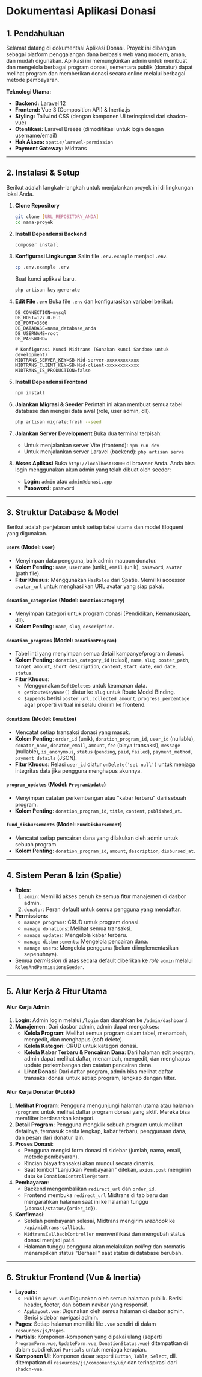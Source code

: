 # Dokumentasi Aplikasi Donasi

## 1. Pendahuluan

Selamat datang di dokumentasi Aplikasi Donasi. Proyek ini dibangun sebagai platform penggalangan dana berbasis web yang modern, aman, dan mudah digunakan. Aplikasi ini memungkinkan admin untuk membuat dan mengelola berbagai program donasi, sementara publik (donatur) dapat melihat program dan memberikan donasi secara online melalui berbagai metode pembayaran.

**Teknologi Utama:**

- **Backend:** Laravel 12
- **Frontend:** Vue 3 (Composition API) & Inertia.js
- **Styling:** Tailwind CSS (dengan komponen UI terinspirasi dari shadcn-vue)
- **Otentikasi:** Laravel Breeze (dimodifikasi untuk login dengan username/email)
- **Hak Akses:** `spatie/laravel-permission`
- **Payment Gateway:** Midtrans

---

## 2. Instalasi & Setup

Berikut adalah langkah-langkah untuk menjalankan proyek ini di lingkungan lokal Anda.

1.  **Clone Repository**

    ```bash
    git clone [URL_REPOSITORY_ANDA]
    cd nama-proyek
    ```

2.  **Install Dependensi Backend**

    ```bash
    composer install
    ```

3.  **Konfigurasi Lingkungan**
    Salin file `.env.example` menjadi `.env`.

    ```bash
    cp .env.example .env
    ```

    Buat kunci aplikasi baru.

    ```bash
    php artisan key:generate
    ```

4.  **Edit File `.env`**
    Buka file `.env` dan konfigurasikan variabel berikut:

    ```dotenv
    DB_CONNECTION=mysql
    DB_HOST=127.0.0.1
    DB_PORT=3306
    DB_DATABASE=nama_database_anda
    DB_USERNAME=root
    DB_PASSWORD=

    # Konfigurasi Kunci Midtrans (Gunakan kunci Sandbox untuk development)
    MIDTRANS_SERVER_KEY=SB-Mid-server-xxxxxxxxxxxx
    MIDTRANS_CLIENT_KEY=SB-Mid-client-xxxxxxxxxxxx
    MIDTRANS_IS_PRODUCTION=false
    ```

5.  **Install Dependensi Frontend**

    ```bash
    npm install
    ```

6.  **Jalankan Migrasi & Seeder**
    Perintah ini akan membuat semua tabel database dan mengisi data awal (role, user admin, dll).

    ```bash
    php artisan migrate:fresh --seed
    ```

7.  **Jalankan Server Development**
    Buka dua terminal terpisah:

    - Untuk menjalankan server Vite (frontend): `npm run dev`
    - Untuk menjalankan server Laravel (backend): `php artisan serve`

8.  **Akses Aplikasi**
    Buka `http://localhost:8000` di browser Anda. Anda bisa login menggunakan akun admin yang telah dibuat oleh seeder:
    - **Login:** `admin` atau `admin@donasi.app`
    - **Password:** `password`

---

## 3. Struktur Database & Model

Berikut adalah penjelasan untuk setiap tabel utama dan model Eloquent yang digunakan.

#### `users` (Model: `User`)

- Menyimpan data pengguna, baik admin maupun donatur.
- **Kolom Penting**: `name`, `username` (unik), `email` (unik), `password`, `avatar` (path file).
- **Fitur Khusus**: Menggunakan `HasRoles` dari Spatie. Memiliki accessor `avatar_url` untuk menghasilkan URL avatar yang siap pakai.

#### `donation_categories` (Model: `DonationCategory`)

- Menyimpan kategori untuk program donasi (Pendidikan, Kemanusiaan, dll).
- **Kolom Penting**: `name`, `slug`, `description`.

#### `donation_programs` (Model: `DonationProgram`)

- Tabel inti yang menyimpan semua detail kampanye/program donasi.
- **Kolom Penting**: `donation_category_id` (relasi), `name`, `slug`, `poster_path`, `target_amount`, `short_description`, `content`, `start_date`, `end_date`, `status`.
- **Fitur Khusus**:
    - Menggunakan `SoftDeletes` untuk keamanan data.
    - `getRouteKeyName()` diatur ke `slug` untuk Route Model Binding.
    - `$appends` berisi `poster_url`, `collected_amount`, `progress_percentage` agar properti virtual ini selalu dikirim ke frontend.

#### `donations` (Model: `Donation`)

- Mencatat setiap transaksi donasi yang masuk.
- **Kolom Penting**: `order_id` (unik), `donation_program_id`, `user_id` (nullable), `donator_name`, `donator_email`, `amount`, `fee` (biaya transaksi), `message` (nullable), `is_anonymous`, `status` (`pending`, `paid`, `failed`), `payment_method`, `payment_details` (JSON).
- **Fitur Khusus**: Relasi `user_id` diatur `onDelete('set null')` untuk menjaga integritas data jika pengguna menghapus akunnya.

#### `program_updates` (Model: `ProgramUpdate`)

- Menyimpan catatan perkembangan atau "kabar terbaru" dari sebuah program.
- **Kolom Penting**: `donation_program_id`, `title`, `content`, `published_at`.

#### `fund_disbursements` (Model: `FundDisbursement`)

- Mencatat setiap pencairan dana yang dilakukan oleh admin untuk sebuah program.
- **Kolom Penting**: `donation_program_id`, `amount`, `description`, `disbursed_at`.

---

## 4. Sistem Peran & Izin (Spatie)

- **Roles**:
    1.  `admin`: Memiliki akses penuh ke semua fitur manajemen di dasbor admin.
    2.  `donatur`: Peran default untuk semua pengguna yang mendaftar.
- **Permissions**:
    - `manage programs`: CRUD untuk program donasi.
    - `manage donations`: Melihat semua transaksi.
    - `manage updates`: Mengelola kabar terbaru.
    - `manage disbursements`: Mengelola pencairan dana.
    - `manage users`: Mengelola pengguna (belum diimplementasikan sepenuhnya).
- Semua _permission_ di atas secara default diberikan ke _role_ `admin` melalui `RolesAndPermissionsSeeder`.

---

## 5. Alur Kerja & Fitur Utama

#### Alur Kerja Admin

1.  **Login**: Admin login melalui `/login` dan diarahkan ke `/admin/dashboard`.
2.  **Manajemen**: Dari dasbor admin, admin dapat mengakses:
    - **Kelola Program**: Melihat semua program dalam tabel, menambah, mengedit, dan menghapus (soft delete).
    - **Kelola Kategori**: CRUD untuk kategori donasi.
    - **Kelola Kabar Terbaru & Pencairan Dana**: Dari halaman edit program, admin dapat melihat daftar, menambah, mengedit, dan menghapus update perkembangan dan catatan pencairan dana.
    - **Lihat Donasi**: Dari daftar program, admin bisa melihat daftar transaksi donasi untuk setiap program, lengkap dengan filter.

#### Alur Kerja Donatur (Publik)

1.  **Melihat Program**: Pengguna mengunjungi halaman utama atau halaman `/programs` untuk melihat daftar program donasi yang aktif. Mereka bisa memfilter berdasarkan kategori.
2.  **Detail Program**: Pengguna mengklik sebuah program untuk melihat detailnya, termasuk cerita lengkap, kabar terbaru, penggunaan dana, dan pesan dari donatur lain.
3.  **Proses Donasi**:
    - Pengguna mengisi form donasi di sidebar (jumlah, nama, email, metode pembayaran).
    - Rincian biaya transaksi akan muncul secara dinamis.
    - Saat tombol "Lanjutkan Pembayaran" ditekan, `axios.post` mengirim data ke `DonationController@store`.
4.  **Pembayaran**:
    - Backend mengembalikan `redirect_url` dan `order_id`.
    - Frontend membuka `redirect_url` Midtrans di tab baru dan mengarahkan halaman saat ini ke halaman tunggu (`/donasi/status/{order_id}`).
5.  **Konfirmasi**:
    - Setelah pembayaran selesai, Midtrans mengirim _webhook_ ke `/api/midtrans-callback`.
    - `MidtransCallbackController` memverifikasi dan mengubah status donasi menjadi `paid`.
    - Halaman tunggu pengguna akan melakukan _polling_ dan otomatis menampilkan status "Berhasil" saat status di database berubah.

---

## 6. Struktur Frontend (Vue & Inertia)

- **Layouts**:
    - `PublicLayout.vue`: Digunakan oleh semua halaman publik. Berisi header, footer, dan bottom navbar yang responsif.
    - `AppLayout.vue`: Digunakan oleh semua halaman di dasbor admin. Berisi sidebar navigasi admin.
- **Pages**: Setiap halaman memiliki file `.vue` sendiri di dalam `resources/js/Pages`.
- **Partials**: Komponen-komponen yang dipakai ulang (seperti `ProgramForm.vue`, `UpdateForm.vue`, `DonationStatus.vue`) ditempatkan di dalam subdirektori `Partials` untuk menjaga kerapian.
- **Komponen UI**: Komponen dasar seperti `Button`, `Table`, `Select`, dll. ditempatkan di `resources/js/components/ui/` dan terinspirasi dari `shadcn-vue`.
